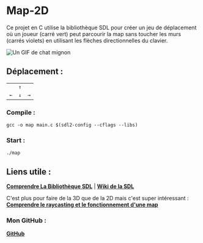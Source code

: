 # Map-2D
Ce projet en C utilise la bibliothèque SDL pour créer un jeu de déplacement où un joueur (carré vert) peut parcourir la map sans toucher les murs (carrés violets) en utilisant les flèches directionnelles du clavier.

<img src="https://giphy.com/embed/mCnNJF00DZbXlEy1TH" alt="Un GIF de chat mignon">

## Déplacement :
<div style="text-align:center;">
  <table>
    <tr>
      <td></td>
      <td><kbd>&#8593;</kbd></td>
      <td></td>
    </tr>
    <tr>
      <td><kbd>&#8592;</kbd></td>
      <td><kbd>&#8595;</kbd></td>
      <td><kbd>&#8594;</kbd></td>
    </tr>
  </table>
</div>

### Compile :
```
gcc -o map main.c $(sdl2-config --cflags --libs)
```
### Start :
```
./map
```

## Liens utile :

[**Comprendre La Bibliothèque SDL**](https://zestedesavoir.com/tutoriels/1014/utiliser-la-sdl-en-langage-c/) | [**Wiki de la SDL**](https://wiki.libsdl.org/SDL2/Tutorials)

C'est plus pour faire de la 3D que de la 2D mais c'est super intéressant :
[**Comprendre le raycasting et le fonctionnement d'une map**](https://lodev.org/cgtutor/raycasting.html)

### Mon GitHub :
[**GitHub**](https://github.com/Sinayel)
